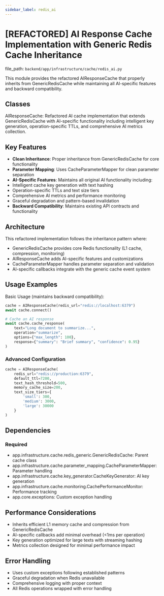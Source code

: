 ```yaml
---
sidebar_label: redis_ai
---
```


# [REFACTORED] AI Response Cache Implementation with Generic Redis Cache Inheritance

  file_path: `backend/app/infrastructure/cache/redis_ai.py`

This module provides the refactored AIResponseCache that properly inherits from
GenericRedisCache while maintaining all AI-specific features and backward compatibility.

## Classes

AIResponseCache: Refactored AI cache implementation that extends GenericRedisCache
with AI-specific functionality including intelligent key generation,
operation-specific TTLs, and comprehensive AI metrics collection.

## Key Features

- **Clean Inheritance**: Proper inheritance from GenericRedisCache for core functionality
- **Parameter Mapping**: Uses CacheParameterMapper for clean parameter separation
- **AI-Specific Features**: Maintains all original AI functionality including:
- Intelligent cache key generation with text hashing
- Operation-specific TTLs and text size tiers
- Comprehensive AI metrics and performance monitoring
- Graceful degradation and pattern-based invalidation
- **Backward Compatibility**: Maintains existing API contracts and functionality

## Architecture

This refactored implementation follows the inheritance pattern where:
- GenericRedisCache provides core Redis functionality (L1 cache, compression, monitoring)
- AIResponseCache adds AI-specific features and customizations
- CacheParameterMapper handles parameter separation and validation
- AI-specific callbacks integrate with the generic cache event system

## Usage Examples

Basic Usage (maintains backward compatibility):
```python
cache = AIResponseCache(redis_url="redis://localhost:6379")
await cache.connect()

# Cache an AI response
await cache.cache_response(
    text="Long document to summarize...",
    operation="summarize",
    options={"max_length": 100},
    response={"summary": "Brief summary", "confidence": 0.95}
)
```

### Advanced Configuration

```python
cache = AIResponseCache(
    redis_url="redis://production:6379",
    default_ttl=7200,
    text_hash_threshold=500,
    memory_cache_size=200,
    text_size_tiers={
        'small': 300,
        'medium': 3000,
        'large': 30000
    }
)
```

## Dependencies

### Required

- app.infrastructure.cache.redis_generic.GenericRedisCache: Parent cache class
- app.infrastructure.cache.parameter_mapping.CacheParameterMapper: Parameter handling
- app.infrastructure.cache.key_generator.CacheKeyGenerator: AI key generation
- app.infrastructure.cache.monitoring.CachePerformanceMonitor: Performance tracking
- app.core.exceptions: Custom exception handling

## Performance Considerations

- Inherits efficient L1 memory cache and compression from GenericRedisCache
- AI-specific callbacks add minimal overhead (<1ms per operation)
- Key generation optimized for large texts with streaming hashing
- Metrics collection designed for minimal performance impact

## Error Handling

- Uses custom exceptions following established patterns
- Graceful degradation when Redis unavailable
- Comprehensive logging with proper context
- All Redis operations wrapped with error handling
